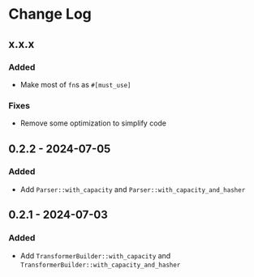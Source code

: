 # Change Log

## x.x.x

### Added

- Make most of `fn`s as `#[must_use]`

### Fixes

- Remove some optimization to simplify code

## 0.2.2 - 2024-07-05

### Added

- Add `Parser::with_capacity` and `Parser::with_capacity_and_hasher`

## 0.2.1 - 2024-07-03

### Added

- Add `TransformerBuilder::with_capacity` and `TransformerBuilder::with_capacity_and_hasher`
